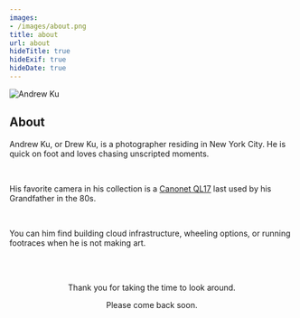 ```yaml
---
images:
- /images/about.png
title: about
url: about
hideTitle: true
hideExif: true
hideDate: true
---
```


![Andrew Ku](/about.jpg)

## About

Andrew Ku, or Drew Ku, is a photographer residing in New York City. He is quick on foot and loves chasing unscripted moments.

<br>

His favorite camera in his collection is a <a href="https://en.wikipedia.org/wiki/Canonet_G-III_QL17/" target="_blank" rel="noopener noreferrer">Canonet QL17</a> last used by his Grandfather in the 80s.

<br>

You can him find building cloud infrastructure, wheeling options, or running footraces when he is not making art.

<br>
<br>

<div align="center">
	<p>
        Thank you for taking the time to look around. 
	</p>
	<p>
		Please come back soon.
	</p>
</div>
